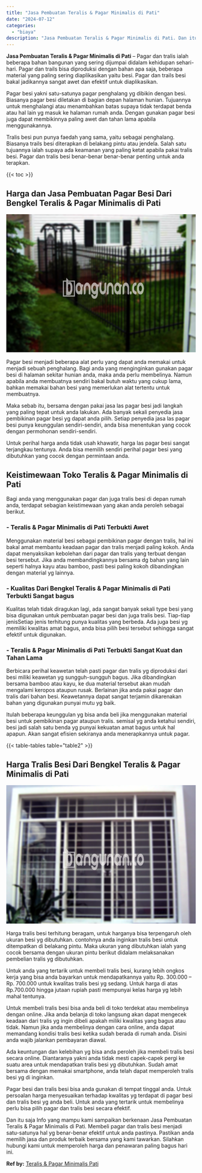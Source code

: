 ```yaml
---
title: "Jasa Pembuatan Teralis & Pagar Minimalis di Pati"
date: "2024-07-12"
categories: 
  - "biaya"
description: "Jasa Pembuatan Teralis & Pagar Minimalis di Pati. Dan itu saja Info yang mampu kami sampaikan berkenaan Jasa Pembuatan Teralis & Pagar Minimalis di Pati. Mem..."
---
```


**Jasa Pembuatan Teralis & Pagar Minimalis di Pati** – Pagar dan tralis ialah beberapa bahan bangunan yang sering dijumpai didalam kehidupan sehari-hari. Pagar dan trails bisa diproduksi dengan bahan apa saja, beberapa material yang paling sering diaplikasikan yaitu besi. Pagar dan trails besi bakal jadikannya sangat awet dan efektif untuk diaplikasikan.

Pagar besi yakni satu-satunya pagar penghalang yg dibikin dengan besi. Biasanya pagar besi diletakan di bagian depan halaman hunian. Tujuannya untuk menghalangi atau menambahkan batas supaya tidak terdapat benda atau hal lain yg masuk ke halaman rumah anda. Dengan gunakan pagar besi juga dapat membikinnya paling awet dan tahan lama apabila menggunakannya.

Tralis besi pun punya faedah yang sama, yaitu sebagai penghalang. Biasanya trails besi diterapkan di belakang pintu atau jendela. Salah satu tujuannya ialah supaya ada keamanan yang paling ketat apabila pakai tralis besi. Pagar dan tralis besi benar-benar benar-benar penting untuk anda terapkan.

{{< toc >}}

## Harga dan Jasa Pembuatan Pagar Besi Dari Bengkel Teralis & Pagar Minimalis di Pati

![Jasa Pembuatan Teralis & Pagar Minimalis di Pati](/images/pagar-minimalis-murah-43.png)

Pagar besi menjadi beberapa alat perlu yang dapat anda memakai untuk menjadi sebuah penghalang. Bagi anda yang menginginkan gunakan pagar besi di halaman sekitar hunian anda, maka anda perlu membelinya. Namun apabila anda membuatnya sendiri bakal butuh waktu yang cukup lama, bahkan memakai bahan besi yang memerlukan alat tertentu untuk membuatnya.

Maka sebab itu, bersama dengan pakai jasa las pagar besi jadi langkah yang paling tepat untuk anda lakukan. Ada banyak sekali penyedia jasa pembikinan pagar besi yg dapat anda pilih. Setiap penyedia jasa las pagar besi punya keunggulan sendiri-sendiri, anda bisa menentukan yang cocok dengan permohonan sendiri-sendiri.

Untuk perihal harga anda tidak usah khawatir, harga las pagar besi sangat terjangkau tentunya. Anda bisa memilih sendiri perihal pagar besi yang dibutuhkan yang cocok dengan permintaan anda.

## Keistimewaan Toko Teralis & Pagar Minimalis di Pati

Bagi anda yang menggunakan pagar dan juga tralis besi di depan rumah anda, terdapat sebagian keistimewaan yang akan anda peroleh sebagai berikut.

### \- Teralis & Pagar Minimalis di Pati Terbukti Awet

Menggunakan material besi sebagai pembikinan pagar dengan tralis, hal ini bakal amat membantu keadaan pagar dan tralis menjadi paling kokoh. Anda dapat menyaksikan kebolehan dari pagar dan tralis yang terbuat dengan besi tersebut. Jika anda membandingkannya bersama dg bahan yang lain seperti halnya kayu atau bamboo, pasti besi paling kokoh dibandingkan dengan material yg lainnya.

### \- Kualitas Dari Bengkel Teralis & Pagar Minimalis di Pati Terbukti Sangat bagus

Kualitas telah tidak diragukan lagi, ada sangat banyak sekali type besi yang bisa digunakan untuk pembuatan pagar besi dan juga tralis besi. Tiap-tiap jenisSetiap jenis terhitung punya kualitas yang berbeda. Ada juga besi yg memiliki kwalitas amat bagus, anda bisa pilih besi tersebut sehingga sangat efektif untuk digunakan.

### \- Teralis & Pagar Minimalis di Pati Terbukti Sangat Kuat dan Tahan Lama

Berbicara perihal keawetan telah pasti pagar dan tralis yg diproduksi dari besi miliki keawetan yg sungguh-sungguh bagus. Jika dibandingkan bersama bamboo atau kayu, ke dua material tersebut akan mudah mengalami keropos ataupun rusak. Berlainan jika anda pakai pagar dan tralis dari bahan besi. Keawetannya dapat sangat terjamin dikarenakan bahan yang digunakan punyai mutu yg baik.

Itulah beberapa keunggulan yg bisa anda beli jika menggunakan material besi untuk pembikinan pagar ataupun tralis. semisal yg anda ketahui sendiri, besi jadi salah satu benda yg punyai kekuatan amat bagus untuk hal apapun. Akan sangat efisien sekiranya anda menerapkannya untuk pagar.

{{< table-tables table="table2" >}}

## Harga Tralis Besi Dari Bengkel Teralis & Pagar Minimalis di Pati

![Jasa Pembuatan Teralis & Pagar Minimalis di Pati](/images/teralis-minimalis-murah-10.png)

Harga tralis besi terhitung beragam, untuk harganya bisa terpengaruh oleh ukuran besi yg dibutuhkan. contohnya anda inginkan tralis besi untuk ditempatkan di belakang pintu. Maka ukuran yang dibutuhkan ialah yang cocok bersama dengan ukuran pintu berikut didalam melaksanakan pembelian tralis yg dibutuhkan.

Untuk anda yang tertarik untuk membeli tralis besi, kurang lebih ongkos kerja yang bisa anda bayarkan untuk mendapatkannya yaitu Rp. 300.000 – Rp. 700.000 untuk kwalitas tralis besi yg sedang. Untuk harga di atas Rp.700.000 hingga jutaan rupiah pasti mempunyai kelas harga yg lebih mahal tentunya.

Untuk membeli tralis besi bisa anda beli di toko terdekat atau membelinya dengan online. Jika anda belanja di toko langsung akan dapat mengecek keadaan dari tralis yg ingin dibeli apakah miliki kwalitas yang bagus atau tidak. Namun jika anda membelinya dengan cara online, anda dapat memandang kondisi tralis besi ketika sudah berada di rumah anda. Disini anda wajib jalankan pembayaran diawal.

Ada keuntungan dan kelebihan yg bisa anda peroleh jika membeli tralis besi secara online. Diantaranya yakni anda tidak mesti capek-capek pergi ke suatu area untuk mendapatkan tralis besi yg dibutuhkan. Sudah amat bersama dengan memakai smartphone, anda telah dapat memperoleh tralis besi yg di inginkan.

Pagar besi dan tralis besi bisa anda gunakan di tempat tinggal anda. Untuk persoalan harga menyesuaikan terhadap kwalitas yg terdapat di pagar besi dan tralis besi yg anda beli. Untuk anda yang tertarik untuk membelinya perlu bisa pilih pagar dan tralis besi secara efektif.

Dan itu saja Info yang mampu kami sampaikan berkenaan Jasa Pembuatan Teralis & Pagar Minimalis di Pati. Membeli pagar dan tralis besi menjadi satu-satunya hal yg benar-benar efektif untuk anda pastinya. Pastikan anda memilih jasa dan produk terbaik bersama yang kami tawarkan. Silahkan hubungi kami untuk memperoleh harga dan penawaran paling bagus hari ini.

**Ref by:** [Teralis & Pagar Minimalis Pati](https://id.wikipedia.org/wiki/Teralis)
